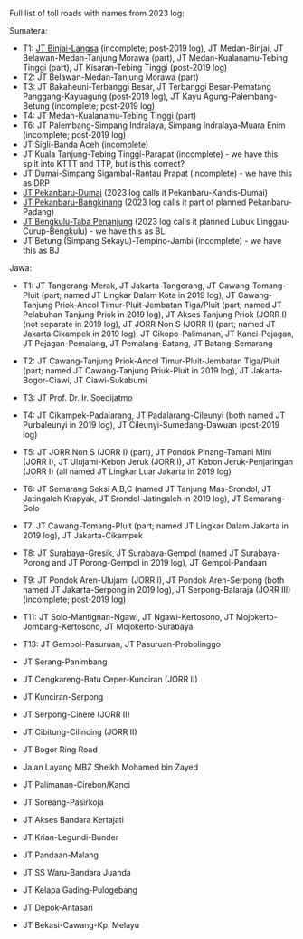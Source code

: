 Full list of toll roads with names from 2023 log:

Sumatera:
* T1: [JT Binjai-Langsa](https://www.google.com/maps/@3.6489981,98.5431146,3a,15y,232.07h,91.37t/data=!3m7!1e1!3m5!1sQ7mQmft9zB5vG6-WC4CX-A!2e0!6shttps:%2F%2Fstreetviewpixels-pa.googleapis.com%2Fv1%2Fthumbnail%3Fcb_client%3Dmaps_sv.tactile%26w%3D900%26h%3D600%26pitch%3D-1.3724600307295418%26panoid%3DQ7mQmft9zB5vG6-WC4CX-A%26yaw%3D232.0656001163401!7i16384!8i8192?entry=ttu&g_ep=EgoyMDI1MDEyOS4xIKXMDSoASAFQAw%3D%3D) (incomplete; post-2019 log), JT Medan-Binjai, JT Belawan-Medan-Tanjung Morawa (part), JT Medan-Kualanamu-Tebing Tinggi (part), JT Kisaran-Tebing Tinggi (post-2019 log)
* T2: JT Belawan-Medan-Tanjung Morawa (part)
* T3: JT Bakaheuni-Terbanggi Besar, JT Terbanggi Besar-Pematang Panggang-Kayuagung (post-2019 log), JT Kayu Agung-Palembang-Betung (incomplete; post-2019 log)
* T4: JT Medan-Kualanamu-Tebing Tinggi (part)
* T6: JT Palembang-Simpang Indralaya, Simpang Indralaya-Muara Enim (incomplete; post-2019 log)
* JT Sigli-Banda Aceh (incomplete)
* JT Kuala Tanjung-Tebing Tinggi-Parapat (incomplete) - we have this split into KTTT and TTP, but is this correct?
* JT Dumai-Simpang Sigambal-Rantau Prapat (incomplete) - we have this as DRP
* [JT Pekanbaru-Dumai](https://www.google.com/maps/@0.6409324,101.4464036,3a,32.8y,348.43h,91.11t/data=!3m7!1e1!3m5!1sbq26OZUQQYx55xDNUejWZA!2e0!6shttps:%2F%2Fstreetviewpixels-pa.googleapis.com%2Fv1%2Fthumbnail%3Fcb_client%3Dmaps_sv.tactile%26w%3D900%26h%3D600%26pitch%3D-1.1146331472707516%26panoid%3Dbq26OZUQQYx55xDNUejWZA%26yaw%3D348.42788222231343!7i16384!8i8192?entry=ttu&g_ep=EgoyMDI1MDEyOS4xIKXMDSoASAFQAw%3D%3D) (2023 log calls it Pekanbaru-Kandis-Dumai)
* [JT Pekanbaru-Bangkinang](https://www.google.com/maps/@0.4045661,101.2605886,3a,28.6y,287.23h,91.24t/data=!3m7!1e1!3m5!1snssSyQlMBgKfraOMtITfnQ!2e0!6shttps:%2F%2Fstreetviewpixels-pa.googleapis.com%2Fv1%2Fthumbnail%3Fcb_client%3Dmaps_sv.tactile%26w%3D900%26h%3D600%26pitch%3D-1.235058758444893%26panoid%3DnssSyQlMBgKfraOMtITfnQ%26yaw%3D287.22642464915936!7i16384!8i8192?entry=ttu&g_ep=EgoyMDI1MDEyOS4xIKXMDSoASAFQAw%3D%3D) (2023 log calls it part of planned Pekanbaru-Padang)
* [JT Bengkulu-Taba Penanjung](https://www.google.com/maps/@-3.8583363,102.3600525,3a,15.2y,48.29h,92.47t/data=!3m7!1e1!3m5!1smMG1Cph8ruBwq35MHOQgEw!2e0!6shttps:%2F%2Fstreetviewpixels-pa.googleapis.com%2Fv1%2Fthumbnail%3Fcb_client%3Dmaps_sv.tactile%26w%3D900%26h%3D600%26pitch%3D-2.471144735474468%26panoid%3DmMG1Cph8ruBwq35MHOQgEw%26yaw%3D48.29098813429377!7i16384!8i8192?entry=ttu&g_ep=EgoyMDI1MDEyOS4xIKXMDSoASAFQAw%3D%3D) (2023 log calls it planned Lubuk Linggau-Curup-Bengkulu) - we have this as BL
* JT Betung (Simpang Sekayu)-Tempino-Jambi (incomplete) - we have this as BJ

Jawa:
* T1: JT Tangerang-Merak, JT Jakarta-Tangerang, JT Cawang-Tomang-Pluit (part; named JT Lingkar Dalam Kota in 2019 log), JT Cawang-Tanjung Priok-Ancol Timur-Pluit-Jembatan Tiga/Pluit (part; named JT Pelabuhan Tanjung Priok in 2019 log), JT Akses Tanjung Priok (JORR I) (not separate in 2019 log), JT JORR Non S (JORR I) (part; named JT Jakarta Cikampek in 2019 log), JT Cikopo-Palimanan, JT Kanci-Pejagan, JT Pejagan-Pemalang, JT Pemalang-Batang, JT Batang-Semarang
* T2: JT Cawang-Tanjung Priok-Ancol Timur-Pluit-Jembatan Tiga/Pluit (part; named JT Cawang-Tanjung Priuk-Pluit in 2019 log), JT Jakarta-Bogor-Ciawi, JT Ciawi-Sukabumi
* T3: JT Prof. Dr. Ir. Soedijatmo
* T4: JT Cikampek-Padalarang, JT Padalarang-Cileunyi (both named JT Purbaleunyi in 2019 log), JT Cileunyi-Sumedang-Dawuan (post-2019 log)
* T5: JT JORR Non S (JORR I) (part), JT Pondok Pinang-Tamani Mini (JORR I), JT Ulujami-Kebon Jeruk (JORR I), JT Kebon Jeruk-Penjaringan (JORR I) (all named JT Lingkar Luar Jakarta in 2019 log)
* T6: JT Semarang Seksi A,B,C (named JT Tanjung Mas-Srondol, JT Jatingaleh Krapyak, JT Srondol-Jatingaleh in 2019 log), JT Semarang-Solo
* T7: JT Cawang-Tomang-Pluit (part; named JT Lingkar Dalam Jakarta in 2019 log), JT Jakarta-Cikampek
* T8: JT Surabaya-Gresik, JT Surabaya-Gempol (named JT Surabaya-Porong and JT Porong-Gempol in 2019 log), JT Gempol-Pandaan
* T9: JT Pondok Aren-Ulujami (JORR I), JT Pondok Aren-Serpong (both named JT Jakarta-Serpong in 2019 log), JT Serpong-Balaraja (JORR III) (incomplete; post-2019 log)
* T11: JT Solo-Mantignan-Ngawi, JT Ngawi-Kertosono, JT Mojokerto-Jombang-Kertosono, JT Mojokerto-Surabaya
* T13: JT Gempol-Pasuruan, JT Pasuruan-Probolinggo
* JT Serang-Panimbang
* JT Cengkareng-Batu Ceper-Kunciran (JORR II)
* JT Kunciran-Serpong
* JT Serpong-Cinere (JORR II)
* JT Cibitung-Cilincing (JORR II)
* JT Bogor Ring Road
* Jalan Layang MBZ Sheikh Mohamed bin Zayed
* JT Palimanan-Cirebon/Kanci
* JT Soreang-Pasirkoja
* JT Akses Bandara Kertajati
* JT Krian-Legundi-Bunder
* JT Pandaan-Malang
* JT SS Waru-Bandara Juanda

* JT Kelapa Gading-Pulogebang
* JT Depok-Antasari
* JT Bekasi-Cawang-Kp. Melayu
